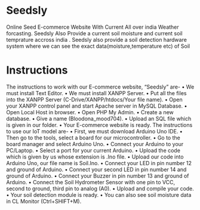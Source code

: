 # Seedsly
Online Seed E-commerce Website With Current All over india Weather forcasting. 
Seedsly Also Provide a current soil moisture and current soil temprature accross india .
Seedsly also provide a soil detection hardware system where we can see the exact data(moisture,temperature etc) of Soil
# Instructions
The instructions to work with our E-commerce website, “Seedsly” are-
•	We must install Text Editor.
•	We must install XANPP Server.
•	Put all the files into the XANPP Server (C-Drive/XANPP/htdocs/Your file name).
•	Open your XANPP control panel and start Apache server in MySQL Database.
•	Open Local Host in browser.
•	Open PHP My Admin.
•	Create a new database.
•	Give a name (Bloodona_mood704).
•	Upload an SQL file which is given in our folder.
•	Your E-commerce website is ready.
The instructions to use our IoT model are-
•	First, we must download Arduino Uno IDE.
•	Then go to the tools, select a board for our microcontroller.
•	Go to the board manager and select Arduino Uno.
•	Connect your Arduino to your PC/Laptop.
•	Select a port for your current Arduino.
•	Upload the code which is given by us whose extension is .Ino file.
•	Upload our code into Arduino Uno, our file name is Soil.Ino.
•	Connect your LED in pin number 12 and ground of Arduino.
•	Connect your second LED in pin number 14 and ground of Arduino.
•	Connect your Buzzer in pin number 13 and ground of Arduino.
•	Connect the Soil Hydrometer Sensor with one pin to VCC, second to ground, third pin to analog (A0).
•	Upload and compile your code.
•	Your soil detection module is ready.
•	You can also see soil moisture data in CL Monitor (Ctrl+SHIFT+M).

